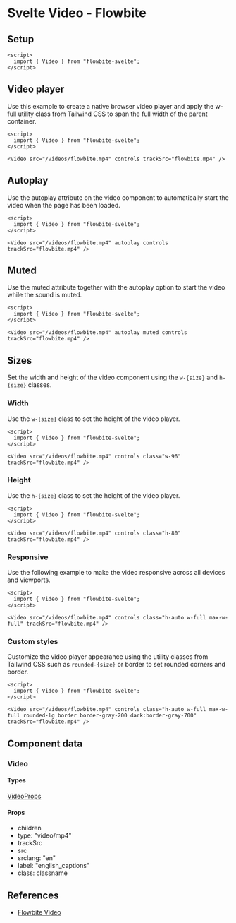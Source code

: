 # Svelte Video - Flowbite


## Setup

```svelte
<script>
  import { Video } from "flowbite-svelte";
</script>
```

## Video player

Use this example to create a native browser video player and apply the w-full utility class from Tailwind CSS to span the full width of the parent container.

```svelte
<script>
  import { Video } from "flowbite-svelte";
</script>

<Video src="/videos/flowbite.mp4" controls trackSrc="flowbite.mp4" />
```

## Autoplay

Use the autoplay attribute on the video component to automatically start the video when the page has been loaded.

```svelte
<script>
  import { Video } from "flowbite-svelte";
</script>

<Video src="/videos/flowbite.mp4" autoplay controls trackSrc="flowbite.mp4" />
```

## Muted

Use the muted attribute together with the autoplay option to start the video while the sound is muted.

```svelte
<script>
  import { Video } from "flowbite-svelte";
</script>

<Video src="/videos/flowbite.mp4" autoplay muted controls trackSrc="flowbite.mp4" />
```

## Sizes

Set the width and height of the video component using the `w-{size}` and `h-{size}` classes.

### Width

Use the `w-{size}` class to set the height of the video player.

```svelte
<script>
  import { Video } from "flowbite-svelte";
</script>

<Video src="/videos/flowbite.mp4" controls class="w-96" trackSrc="flowbite.mp4" />
```

### Height

Use the `h-{size}` class to set the height of the video player.

```svelte
<script>
  import { Video } from "flowbite-svelte";
</script>

<Video src="/videos/flowbite.mp4" controls class="h-80" trackSrc="flowbite.mp4" />
```

### Responsive

Use the following example to make the video responsive across all devices and viewports.

```svelte
<script>
  import { Video } from "flowbite-svelte";
</script>

<Video src="/videos/flowbite.mp4" controls class="h-auto w-full max-w-full" trackSrc="flowbite.mp4" />
```

### Custom styles

Customize the video player appearance using the utility classes from Tailwind CSS such as `rounded-{size}` or border to set rounded corners and border.

```svelte
<script>
  import { Video } from "flowbite-svelte";
</script>

<Video src="/videos/flowbite.mp4" controls class="h-auto w-full max-w-full rounded-lg border border-gray-200 dark:border-gray-700" trackSrc="flowbite.mp4" />
```

## Component data

### Video

#### Types

[VideoProps](https://github.com/themesberg/flowbite-svelte/blob/main/src/lib/types.ts#L1981)

#### Props

- children
- type: "video/mp4"
- trackSrc
- src
- srclang: "en"
- label: "english_captions"
- class: classname


## References

- [Flowbite Video](https://flowbite.com/docs/components/video/)


